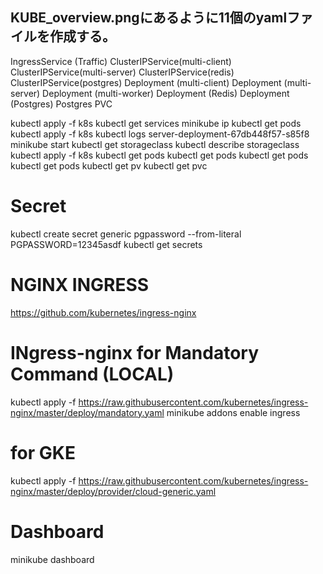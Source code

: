 ## KUBE_overview.pngにあるように11個のyamlファイルを作成する。

IngressService (Traffic)
ClusterIPService(multi-client)
ClusterIPService(multi-server)
ClusterIPService(redis)
ClusterIPService(postgres)
Deployment (multi-client)
Deployment (multi-server)
Deployment (multi-worker)
Deployment (Redis)
Deployment (Postgres)
Postgres PVC

kubectl apply -f k8s
kubectl get services
minikube ip
kubectl get pods
kubectl apply -f k8s
kubectl logs server-deployment-67db448f57-s85f8
minikube start
kubectl get storageclass
kubectl describe storageclass
kubectl apply -f k8s
kubectl get pods
kubectl get pods
kubectl get pods
kubectl get pods
kubectl get pv
kubectl get pvc

# Secret
kubectl create secret generic pgpassword --from-literal PGPASSWORD=12345asdf
kubectl get secrets

# NGINX INGRESS
https://github.com/kubernetes/ingress-nginx

# INgress-nginx for Mandatory Command (LOCAL)
kubectl apply -f https://raw.githubusercontent.com/kubernetes/ingress-nginx/master/deploy/mandatory.yaml
minikube addons enable ingress

# for GKE
kubectl apply -f https://raw.githubusercontent.com/kubernetes/ingress-nginx/master/deploy/provider/cloud-generic.yaml


# Dashboard
minikube dashboard

